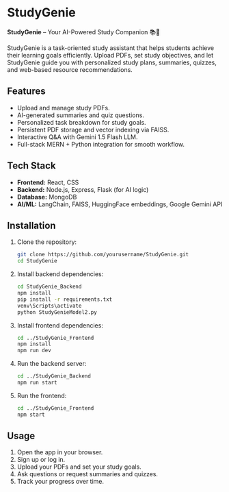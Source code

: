 # StudyGenie

**StudyGenie** – Your AI-Powered Study Companion 📚🤖

StudyGenie is a task-oriented study assistant that helps students achieve their learning goals efficiently. Upload PDFs, set study objectives, and let StudyGenie guide you with personalized study plans, summaries, quizzes, and web-based resource recommendations.

## Features

* Upload and manage study PDFs.
* AI-generated summaries and quiz questions.
* Personalized task breakdown for study goals.
* Persistent PDF storage and vector indexing via FAISS.
* Interactive Q\&A with Gemini 1.5 Flash LLM.
* Full-stack MERN + Python integration for smooth workflow.

## Tech Stack

* **Frontend:** React, CSS
* **Backend:** Node.js, Express, Flask (for AI logic)
* **Database:** MongoDB
* **AI/ML:** LangChain, FAISS, HuggingFace embeddings, Google Gemini API

## Installation

1. Clone the repository:

   ```bash
   git clone https://github.com/yourusername/StudyGenie.git
   cd StudyGenie
   ```

2. Install backend dependencies:

   ```bash
   cd StudyGenie_Backend
   npm install
   pip install -r requirements.txt
   venv\Scripts\activate
   python StudyGenieModel2.py    
   ```

3. Install frontend dependencies:

   ```bash
   cd ../StudyGenie_Frontend
   npm install
   npm run dev
   ```

4. Run the backend server:

   ```bash
   cd ../StudyGenie_Backend
   npm run start
   ```

5. Run the frontend:

   ```bash
   cd ../StudyGenie_Frontend
   npm start
   ```

## Usage

1. Open the app in your browser.
2. Sign up or log in.
3. Upload your PDFs and set your study goals.
4. Ask questions or request summaries and quizzes.
5. Track your progress over time.


